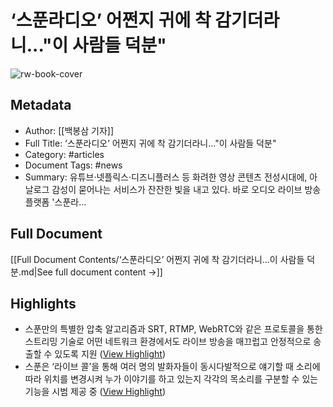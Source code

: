 # ‘스푼라디오’ 어쩐지 귀에 착 감기더라니..."이 사람들 덕분"

![rw-book-cover](https://image.zdnet.co.kr/2023/10/23/5bb9abf5aac5d991497e9f2b30e0f3e8.jpg)

## Metadata
- Author: [[백봉삼 기자]]
- Full Title: ‘스푼라디오’ 어쩐지 귀에 착 감기더라니..."이 사람들 덕분"
- Category: #articles
- Document Tags:  #news 
- Summary: 유튜브·넷플릭스·디즈니플러스 등 화려한 영상 콘텐츠 전성시대에, 아날로그 감성이 묻어나는 서비스가 잔잔한 빛을 내고 있다. 바로 오디오 라이브 방송 플랫폼 '스푼라...

## Full Document
[[Full Document Contents/‘스푼라디오’ 어쩐지 귀에 착 감기더라니...이 사람들 덕분.md|See full document content →]]

## Highlights
- 스푼만의 특별한 압축 알고리즘과 SRT, RTMP, WebRTC와 같은 프로토콜을 통한 스트리밍 기술로 어떤 네트워크 환경에서도 라이브 방송을 매끄럽고 안정적으로 송출할 수 있도록 지원 ([View Highlight](https://read.readwise.io/read/01hdj2xqs445tbny6ptnwxmxb7))
- 스푼은 ‘라이브 콜’을 통해 여러 명의 발화자들이 동시다발적으로 얘기할 때 소리에 따라 위치를 변경시켜 누가 이야기를 하고 있는지 각각의 목소리를 구분할 수 있는 기능을 시범 제공 중 ([View Highlight](https://read.readwise.io/read/01hdj2yty97ane2c7v6jfjs2t0))
